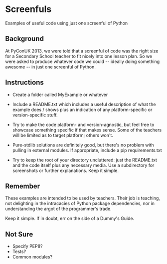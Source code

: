 Screenfuls
==========

Examples of useful code using just one screenful of Python

Background
----------

At PyConUK 2013, we were told that a screenful of code was the right size
for a Secondary School teacher to fit nicely into one lesson plan. So
we were asked to produce whatever code we could -- ideally doing something
awesome -- in just one screenful of Python.

Instructions
------------

* Create a folder called MyExample or whatever

* Include a README.txt which includes a useful description
  of what the example does / shows plus an indication of any
  platform-specific or version-specific stuff.

* Try to make the code platform- and version-agnostic, but feel
  free to showcase something specific if that makes sense. Some of
  the teachers will be limited as to target platform; others won't.

* Pure-stdlib solutions are definitely good, but there's no problem
  with pulling in external modules. If appropriate, include a pip
  requirements.txt

* Try to keep the root of your directory uncluttered: just the
  README.txt and the code itself plus any necessary media.
  Use a subdirectory for screenshots or further explanations.
  Keep it simple.

Remember
--------

These examples are intended to be used by teachers. Their
job is teaching, not delighting in the intracacies of Python
package dependencies, nor in understanding the argot of the
programmer's trade.

Keep it simple. If in doubt, err on the side of a Dummy's Guide.

Not Sure
--------

* Specify PEP8?
* Tests?
* Common modules?
